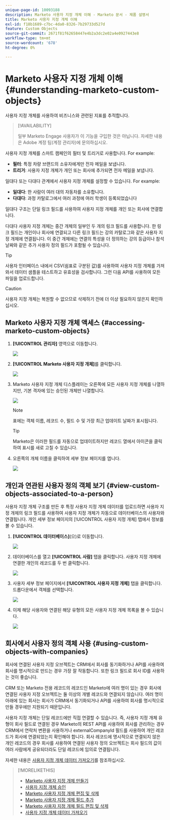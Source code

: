 ```yaml
---
unique-page-id: 10093188
description: Marketo 사용자 지정 개체 이해 - Marketo 문서 - 제품 설명서
title: Marketo 사용자 지정 개체 이해
exl-id: f18b1689-c7bc-4da0-8326-7b29733d527d
feature: Custom Objects
source-git-commit: 2671f81f62658447e4b2a3dc2e02a4e0927443e8
workflow-type: tm+mt
source-wordcount: '678'
ht-degree: 0%

---
```


# Marketo 사용자 지정 개체 이해 {#understanding-marketo-custom-objects}

사용자 지정 개체를 사용하여 비즈니스와 관련된 지표를 추적합니다.

>[!AVAILABILITY]
>
>일부 Marketo Engage 사용자가 이 기능을 구입한 것은 아닙니다. 자세한 내용은 Adobe 계정 팀(계정 관리자)에 문의하십시오.

사용자 지정 개체를 스마트 캠페인의 필터 및 트리거로 사용합니다. For example:

* **필터**: 특정 차량 브랜드의 소유자에게만 전자 메일을 보냅니다.
* **트리거**: 사용자 지정 개체가 개인 또는 회사에 추가되면 전자 메일을 보냅니다.

일대다 또는 다대다 관계에서 사용자 지정 개체를 설정할 수 있습니다. For example:

* **일대다**: 한 사람이 여러 대의 자동차를 소유합니다.
* **다대다**: 과정 카탈로그에서 여러 과정에 여러 학생이 등록되었습니다

일대다 구조는 단일 링크 필드를 사용하여 사용자 지정 개체를 개인 또는 회사에 연결합니다.

다대다 사용자 지정 개체는 중간 개체의 일부인 두 개의 링크 필드를 사용합니다. 한 링크 필드는 개인이나 회사에 연결되고 다른 링크 필드는 강의 카탈로그와 같은 사용자 지정 개체에 연결됩니다. 이 중간 개체에는 연결의 특성을 더 정의하는 강의 등급이나 참석 날짜와 같은 추가 사용자 정의 필드가 포함될 수 있습니다.

>[!TIP]
>
>사용자 인터페이스 내에서 CSV(쉼표로 구분된 값)를 사용하여 사용자 지정 개체를 가져와서 데이터 샘플을 테스트하고 유효성을 검사합니다. 그런 다음 API를 사용하여 모든 파일을 업로드합니다.

>[!CAUTION]
>
>사용자 지정 개체는 복원할 수 없으므로 삭제하기 전에 더 이상 필요하지 않은지 확인하십시오.

## Marketo 사용자 지정 개체 액세스 {#accessing-marketo-custom-objects}

1. **[!UICONTROL 관리자]** 영역으로 이동합니다.

   ![](assets/understanding-marketo-custom-objects-1.png)

1. **[!UICONTROL Marketo 사용자 지정 개체]**&#x200B;를 클릭합니다.

   ![](assets/understanding-marketo-custom-objects-2.png)

1. Marketo 사용자 지정 개체 디스플레이는 오른쪽에 모든 사용자 지정 개체를 나열하지만, 기본 격자에 있는 승인된 개체만 나열합니다.

   ![](assets/understanding-marketo-custom-objects-3.png)

   >[!NOTE]
   >
   >표에는 객체 이름, 레코드 수, 필드 수 및 가장 최근 업데이트 날짜가 표시됩니다.

   >[!TIP]
   >
   >Marketo은 이러한 필드를 자동으로 업데이트하지만 레코드 열에서 아이콘을 클릭하여 표시를 새로 고칠 수 있습니다.

1. 오른쪽의 개체 이름을 클릭하여 세부 정보 페이지를 엽니다.

   ![](assets/understanding-marketo-custom-objects-4.png)

## 개인과 연관된 사용자 정의 객체 보기 {#view-custom-objects-associated-to-a-person}

사용자 지정 개체 구조를 만든 후 특정 사용자 지정 개체 데이터를 업로드하면 사용자 지정 개체의 링크 필드를 사용하여 사용자 지정 개체가 자동으로 데이터베이스의 사용자와 연결됩니다. 개인 세부 정보 페이지의 [!UICONTROL 사용자 지정 개체] 탭에서 정보를 볼 수 있습니다.

1. **[!UICONTROL 데이터베이스]**(으)로 이동합니다.

   ![](assets/understanding-marketo-custom-objects-5.png)

1. 데이터베이스를 열고 **[!UICONTROL 사람]** 탭을 클릭합니다. 사용자 지정 개체에 연결한 개인의 레코드를 두 번 클릭합니다.

   ![](assets/understanding-marketo-custom-objects-6.png)

1. 사용자 세부 정보 페이지에서 **[!UICONTROL 사용자 지정 개체]** 탭을 클릭합니다. 드롭다운에서 객체를 선택합니다.

   ![](assets/understanding-marketo-custom-objects-7.png)

1. 이제 해당 사용자와 연결된 해당 유형의 모든 사용자 지정 개체 목록을 볼 수 있습니다.

   ![](assets/understanding-marketo-custom-objects-8.png)

## 회사에서 사용자 정의 객체 사용 {#using-custom-objects-with-companies}

회사에 연결된 사용자 지정 오브젝트는 CRM에서 회사를 동기화하거나 API를 사용하여 회사를 명시적으로 만드는 경우 가장 잘 작동합니다. 또한 링크 필드로 회사 ID를 사용하는 것이 좋습니다.

CRM 또는 Marketo 전용 레코드의 레코드인 Marketo에 여러 명이 있는 경우 회사에 연결된 사용자 지정 오브젝트는 둘 이상의 개별 레코드와 연결되지 않습니다. 여러 명이 아래에 있는 회사는 회사가 CRM에서 동기화되거나 API를 사용하여 회사를 명시적으로 만들 경우에만 지원되기 때문입니다.

사용자 지정 개체는 단일 레코드에만 직접 연결할 수 있습니다. 즉, 사용자 지정 개체 유형이 회사 필드로 연결된 경우 Marketo의 REST API를 사용하여 회사를 관리하는 경우 CRM에서 연락처 변환을 사용하거나 externalCompanyId 필드를 사용하여 개인 레코드가 회사에 연결되었는지 확인해야 합니다. 회사 레코드에 명시적으로 연결되지 않은 개인 레코드의 경우 회사를 사용하여 연결된 사용자 정의 오브젝트는 회사 필드의 값이 여러 사람에게 공유되더라도 단일 레코드에 임의로 연결됩니다.

자세한 내용은 [사용자 지정 개체 데이터 가져오기](/help/marketo/product-docs/administration/marketo-custom-objects/import-custom-object-data.md)를 참조하십시오.

>[!MORELIKETHIS]
>
>* [Marketo 사용자 지정 개체 만들기](/help/marketo/product-docs/administration/marketo-custom-objects/create-marketo-custom-objects.md)
>* [사용자 지정 개체 승인](/help/marketo/product-docs/administration/marketo-custom-objects/approve-a-custom-object.md)
>* [Marketo 사용자 지정 개체 편집 및 삭제](/help/marketo/product-docs/administration/marketo-custom-objects/edit-and-delete-a-marketo-custom-object.md)
>* [Marketo 사용자 지정 개체 필드 추가](/help/marketo/product-docs/administration/marketo-custom-objects/add-marketo-custom-object-fields.md)
>* [Marketo 사용자 지정 개체 필드 편집 및 삭제](/help/marketo/product-docs/administration/marketo-custom-objects/edit-and-delete-marketo-custom-object-fields.md)
>* [사용자 지정 개체 데이터 가져오기](/help/marketo/product-docs/administration/marketo-custom-objects/import-custom-object-data.md)
